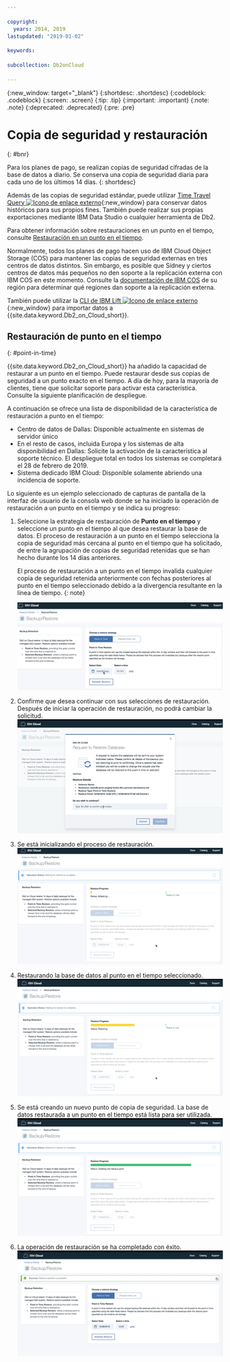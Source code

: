 ```yaml
---

copyright:
  years: 2014, 2019
lastupdated: "2019-01-02"

keywords: 

subcollection: Db2onCloud

---
```


<!-- Attribute definitions --> 
{:new_window: target="_blank"}
{:shortdesc: .shortdesc}
{:codeblock: .codeblock}
{:screen: .screen}
{:tip: .tip}
{:important: .important}
{:note: .note}
{:deprecated: .deprecated}
{:pre: .pre}

# Copia de seguridad y restauración
{: #bnr}

Para los planes de pago, se realizan copias de seguridad cifradas de la base de datos a diario. Se conserva una copia de seguridad diaria para cada uno de los últimos 14 días.
{: shortdesc}

Además de las copias de seguridad estándar, puede utilizar [Time Travel Query ![Icono de enlace externo](../../icons/launch-glyph.svg "Icono de enlace externo")](https://developer.ibm.com/answers/questions/426878/how-do-i-use-time-travel-query-in-db2-or-db2-on-cl.html){:new_window} para conservar datos históricos para sus propios fines. También puede realizar sus propias exportaciones mediante IBM Data Studio o cualquier herramienta de Db2.
 
Para obtener información sobre restauraciones en un punto en el tiempo, consulte [Restauración en un punto en el tiempo](#point-in-time).

Normalmente, todos los planes de pago hacen uso de IBM Cloud Object Storage (COS) para mantener las copias de seguridad externas en tres centros de datos distintos. Sin embargo, es posible que Sídney y ciertos centros de datos más pequeños no den soporte a la replicación externa con IBM COS en este momento. Consulte la [documentación de IBM COS](/docs/services/cloud-object-storage/basics?topic=cloud-object-storage-endpoints#endpoints) de su región para determinar qué regiones dan soporte a la replicación externa.

También puede utilizar la [CLI de IBM Lift ![Icono de enlace externo](../../icons/launch-glyph.svg "Icono de enlace externo")](https://www.lift-cli.cloud.ibm.com/){:new_window} para importar datos a {{site.data.keyword.Db2_on_Cloud_short}}.

## Restauración de punto en el tiempo
{: #point-in-time}

{{site.data.keyword.Db2_on_Cloud_short}} ha añadido la capacidad de restaurar a un punto en el tiempo. Puede restaurar desde sus copias de seguridad a un punto exacto en el tiempo. A día de hoy, para la mayoría de clientes, tiene que solicitar soporte para activar esta característica. Consulte la siguiente planificación de despliegue.

A continuación se ofrece una lista de disponibilidad de la característica de restauración a punto en el tiempo:
- Centro de datos de Dallas: Disponible actualmente en sistemas de servidor único
- En el resto de casos, incluida Europa y los sistemas de alta disponibilidad en Dallas: Solicite la activación de la característica al soporte técnico. El despliegue total en todos los sistemas se completará el 28 de febrero de 2019.
- Sistema dedicado IBM Cloud: Disponible solamente abriendo una incidencia de soporte.

Lo siguiente es un ejemplo seleccionado de capturas de pantalla de la interfaz de usuario de la consola web donde se ha iniciado la operación de restauración a un punto en el tiempo y se indica su progreso:

1. Seleccione la estrategia de restauración de **Punto en el tiempo** y seleccione un punto en el tiempo al que desea restaurar la base de datos. El proceso de restauración a un punto en el tiempo selecciona la copia de seguridad más cercana al punto en el tiempo que ha solicitado, de entre la agrupación de copias de seguridad retenidas que se han hecho durante los 14 días anteriores. 

   El proceso de restauración a un punto en el tiempo invalida cualquier copia de seguridad retenida anteriormente con fechas posteriores al punto en el tiempo seleccionado debido a la divergencia resultante en la línea de tiempo.
   {: note}

   ![Vista de la selección resaltada de la estrategia de restauración de punto en el tiempo](images/pit_restore_1.png)

2. Confirme que desea continuar con sus selecciones de restauración. Después de iniciar la operación de restauración, no podrá cambiar la solicitud.  
![Vista del diálogo de confirmación de restauración a un punto en el tiempo](images/pit_restore_2.png)

3. Se está inicializando el proceso de restauración.
![Vista de la inicialización de la restauración a un punto en el tiempo](images/pit_restore_3.png)

4. Restaurando la base de datos al punto en el tiempo seleccionado.
![Vista del progreso de la restauración a un punto en el tiempo](images/pit_restore_4.png)

5. Se está creando un nuevo punto de copia de seguridad. La base de datos restaurada a un punto en el tiempo está lista para ser utilizada.
![Vista de la creación del nuevo punto de copia de seguridad](images/pit_restore_5.png)

6. La operación de restauración se ha completado con éxito.
![Vista de la finalización satisfactoria de la operación de restauración](images/pit_restore_6.png)


